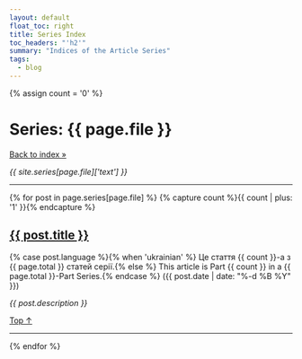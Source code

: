 ```yaml
---
layout: default
float_toc: right
title: Series Index
toc_headers: "'h2'"
summary: "Indices of the Article Series"
tags:
  - blog
---
```

{% assign count = '0' %}
<h1>Series: {{ page.file }}</h1>
<a class="subtitle" href="/series/">Back to index &raquo;</a>

<p><em>{{ site.series[page.file]['text'] }}</em>

<hr>

{% for post in page.series[page.file] %}
{% capture count %}{{ count | plus: '1' }}{% endcapture %}

<h2><a href="{{ post.url }}">{{ post.title }}</a></h2>

<p class="subtitle">{% case post.language %}{% when 'ukrainian'  %} Це стаття {{ count }}-а з {{ page.total }} статей серії.{% else %} This article is Part {{ count }} in a {{ page.total }}-Part Series.{% endcase %} ({{ post.date | date: "%-d %B %Y" }})</p>

<p><em>{{ post.description }} </em></p>

<a href="">Top &uarr;</a>
<hr class="thin">

{% endfor %}
